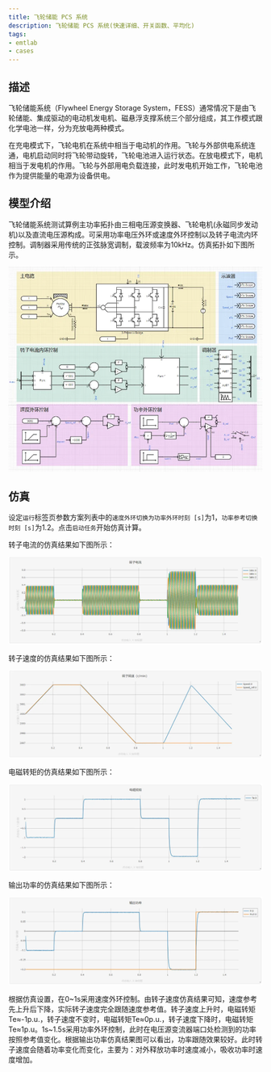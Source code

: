 ```yaml
---
title: 飞轮储能 PCS 系统
description: 飞轮储能 PCS 系统(快速详细、开关函数、平均化)
tags:
- emtlab
- cases
---
```



## 描述
飞轮储能系统（Flywheel Energy Storage System，FESS）通常情况下是由飞轮储能、集成驱动的电动机发电机、磁悬浮支撑系统三个部分组成，其工作模式跟化学电池一样，分为充放电两种模式。

在充电模式下，飞轮电机在系统中相当于电动机的作用。飞轮与外部供电系统连通，电机启动同时将飞轮带动旋转，飞轮电池进入运行状态。在放电模式下，电机相当于发电机的作用。飞轮与外部用电负载连接，此时发电机开始工作，飞轮电池作为提供能量的电源为设备供电。

## 模型介绍

飞轮储能系统测试算例主功率拓扑由三相电压源变换器、飞轮电机(永磁同步发动机)以及直流电压源构成。可采用功率电压外环或速度外环控制以及转子电流内环控制。调制器采用传统的正弦脉宽调制，载波频率为10kHz。仿真拓扑如下图所示。

![拓扑图](./topo.png "拓扑图")

## 仿真

设定`运行`标签页参数方案列表中的`速度外环切换为功率外环时刻 [s]`为1，`功率参考切换时刻 [s]`为1.2。点击`启动任务`开始仿真计算。

转子电流的仿真结果如下图所示：

![转子电流](./rotor-current.png "仿真结果图")

转子速度的仿真结果如下图所示：

![转子速度](./rotor-speed.png "仿真结果图")

电磁转矩的仿真结果如下图所示：

![电磁转矩](./electromagnetic-torque.png "仿真结果图")

输出功率的仿真结果如下图所示：

![输出功率](./output-power.png "仿真结果图")

根据仿真设置，在0\~1s采用速度外环控制。由转子速度仿真结果可知，速度参考先上升后下降，实际转子速度完全跟随速度参考值。转子速度上升时，电磁转矩Te≈-1p.u.，转子速度不变时，电磁转矩Te≈0p.u.，转子速度下降时，电磁转矩Te≈1p.u。1s\~1.5s采用功率外环控制，此时在电压源变流器端口处检测到的功率按照参考值变化。根据输出功率仿真结果图可以看出，功率跟随效果较好。此时转子速度会随着功率变化而变化，主要为：对外释放功率时速度减小，吸收功率时速度增加。